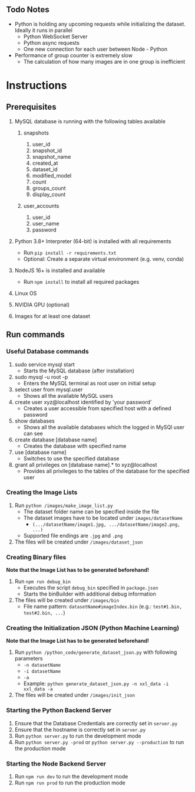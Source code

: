 ## Todo Notes
- Python is holding any upcoming requests while initializing the dataset.
Ideally it runs in parallel 
   - Python WebSocket Server
   - Python async requests
   - One new connection for each user between Node - Python
- Performance of group counter is extremely slow
   - The calculation of how many images are in one group is inefficient

# Instructions

## Prerequisites

1. MySQL database is running with the following tables available
   1. snapshots
      1. user_id
      2. snapshot_id
      3. snapshot_name
      4. created_at
      5. dataset_id
      6. modified_model
      7. count
      8. groups_count
      9. display_count

    2. user_accounts
       1. user_id
       2. user_name
       3. password
   
2. Python 3.8+ Interpreter (64-bit) is installed with all requirements
   - Run `pip install -r requirements.txt`
   - Optional: Create a separate virtual environment (e.g. venv, conda)
3. NodeJS 16+ is installed and available
   - Run `npm install` to install all required packages
4. Linux OS
5. NVIDIA GPU (optional)
7. Images for at least one dataset

## Run commands

### Useful Database commands

1. sudo service mysql start
    - Starts the MySQL database (after installation)
2. sudo mysql -u root -p
    - Enters the MySQL terminal as root user on initial setup
3. select user from mysql.user
    - Shows all the available MySQL users
4. create user xyz@localhost identified by 'your password'
    - Creates a user accessible from specified host with a defined password
5. show databases
    - Shows all the available databases which the logged in MySQl user can see
6. create database [database name]
    - Creates the database with specified name
6. use [database name]
    - Switches to use the specified database
7. grant all privileges on [database name].* to xyz@localhost
    - Provides all privileges to the tables of the database for the specified user

### Creating the Image Lists
1. Run `python /images/make_image_list.py`
    - The dataset folder name can be specified inside the file
    - The dataset images have to be located under `images/datasetName`
        - `(.../datasetName/image1.jpg, .../datasetName/image2.png, ...)`
    - Supported file endings are `.jpg` and `.png`
2. The files will be created under `/images/dataset_json`

### Creating Binary files
**Note that the Image List has to be generated beforehand!**
1. Run `npm run debug_bin`
    - Executes the script `debug_bin` specified in `package.json`
    - Starts the binBuilder with additional debug information
2. The files will be created under `/images/bin`
    - File name pattern: `datasetName#imageIndex.bin` 
      (e.g.: `test#1.bin, test#2.bin, ...`)
      
### Creating the Initialization JSON (Python Machine Learning)
**Note that the Image List has to be generated beforehand!**
1. Run `python /python_code/generate_dataset_json.py` with following parameters
    - `-n datasetName`
    - `-i datasetName`
    - `-a`
    - Example: `python generate_dataset_json.py -n xxl_data -i xxl_data -a`
2. The files will be created under `/images/init_json`    


### Starting the Python Backend Server
1. Ensure that the Database Credentials are correctly set in `server.py`
2. Ensure that the hostname is correctly set in `server.py`
3. Run `python server.py` to run the development mode
4. Run `python server.py -prod` or `python server.py --production` to run the production mode

### Starting the Node Backend Server
1. Run `npm run dev` to run the development mode
2. Run `npm run prod` to run the production mode